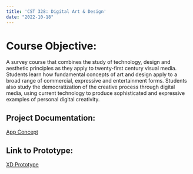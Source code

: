 ```yaml
---
title: 'CST 328: Digital Art & Design'
date: "2022-10-18"
---
```


# Course Objective: 
A survey course that combines the study of technology, design and aesthetic principles
as they apply to twenty-first century visual media. Students learn how fundamental
concepts of art and design apply to a broad range of commercial, expressive and 
entertainment forms. Students also study  the democratization of the creative process through
digital media, using current technology to produce sophisticated and expressive examples of
personal digital creativity.

## Project Documentation:
[App Concept](/AppConcept.pdf)

## Link to Prototype:
[XD Prototype](https://xd.adobe.com/view/2a75f775-c681-4ab5-afbd-c7fdd9055267-7f26/)